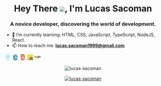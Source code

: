 <h1 align="center">Hey There <img src="https://raw.githubusercontent.com/kaueMarques/kaueMarques/master/hi.gif" width="30px">, I'm Lucas Sacoman</h1>
<h3 align="center">A novice developer, discovering the world of development.</h3>

- 🌱 I’m currently learning: HTML, CSS, JavaScript, TypeScript, NodeJS, React. 
- 📫 How to reach me: **lucas.sacoman1999@gmail.com**

<p align="left">
<img src="https://raw.githubusercontent.com/devicons/devicon/master/icons/react/react-original-wordmark.svg" alt="react" width="20" height="20"/>
<img src="https://raw.githubusercontent.com/devicons/devicon/master/icons/css3/css3-plain-wordmark.svg" alt="css3"  width="20" height="20"/>
<img src="https://raw.githubusercontent.com/devicons/devicon/master/icons/html5/html5-original-wordmark.svg" alt="html5"  width="20" height="20"/>
<img src="https://raw.githubusercontent.com/devicons/devicon/master/icons/javascript/javascript-original.svg" alt="javascript" width="20" height="20"/>
<img src="https://raw.githubusercontent.com/devicons/devicon/master/icons/nodejs/nodejs-original-wordmark.svg" alt="nodejs" width="20" height="20"/></p><p align="center"> 
<img src="https://github-readme-stats.vercel.app/api?username=lucas-sacoman&show_icons=true" alt="lucas-sacoman"/> 
</p>

<p align="center">
<!-- <a href="https://linkedin.com/in/maykbrito" target="blank"><img align="center" src="https://cdn.jsdelivr.net/npm/simple-icons@3.0.1/icons/linkedin.svg" alt="maykbrito" height="20" width="20" /></a>
-->
<a href="https://instagram.com/lucas_sacoman" target="blank"><img align="center" src="https://cdn.jsdelivr.net/npm/simple-icons@3.0.1/icons/instagram.svg" alt="lucas-sacoman" height="20" width="20" /></a>
</p>
